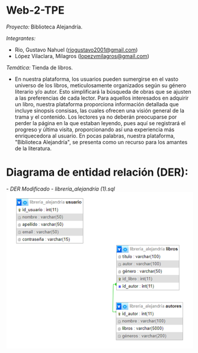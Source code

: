 # Web-2-TPE
*Proyecto:* Biblioteca Alejandría.

_Integrantes:_

  - Rio, Gustavo Nahuel (riogustavo2001@gmail.com)
  - López Vilaclara, Milagros (lopezvmilagros@gmail.com)

*Temática:* Tienda de libros.

  - En nuestra plataforma, los usuarios pueden sumergirse en el vasto universo de los libros, meticulosamente organizados según su género literario y/o autor. Esto simplificará la búsqueda de obras que se ajusten a las preferencias de cada lector. 
  Para aquellos interesados en adquirir un libro, nuestra plataforma proporciona información detallada que incluye sinopsis consisas, las cuales ofrecen una visión general de la trama y el contenido. Los lectores ya no deberán preocuparse por perder la página en la que estaban leyendo, pues aquí se registrará el progreso y última visita, proporcionando así una experiencia más enriquecedora al usuario.
  En pocas palabras, nuestra plataforma, "Biblioteca Alejandría", se presenta como un recurso para los amantes de la literatura.

# Diagrama de entidad relación (DER):
  
  *- DER Modificado - librería_alejandría (1).sql*
    ![Alt text](<DER_phpMyAdmin (1).png>)
  
